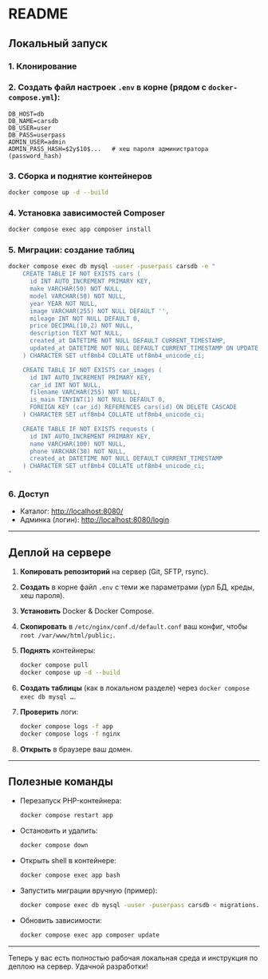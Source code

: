 # README

## Локальный запуск

### 1. Клонирование


### 2. Создать файл настроек `.env` в корне (рядом с `docker-compose.yml`):

```
DB_HOST=db
DB_NAME=carsdb
DB_USER=user
DB_PASS=userpass
ADMIN_USER=admin
ADMIN_PASS_HASH=$2y$10$...   # хеш пароля администратора (password_hash)
```

### 3. Сборка и поднятие контейнеров

```bash
docker compose up -d --build
```

### 4. Установка зависимостей Composer

```bash
docker compose exec app composer install
```

### 5. Миграции: создание таблиц

```bash
docker compose exec db mysql -uuser -puserpass carsdb -e "
    CREATE TABLE IF NOT EXISTS cars (
      id INT AUTO_INCREMENT PRIMARY KEY,
      make VARCHAR(50) NOT NULL,
      model VARCHAR(50) NOT NULL,
      year YEAR NOT NULL,
      image VARCHAR(255) NOT NULL DEFAULT '',
      mileage INT NOT NULL DEFAULT 0,
      price DECIMAL(10,2) NOT NULL,
      description TEXT NOT NULL,
      created_at DATETIME NOT NULL DEFAULT CURRENT_TIMESTAMP,
      updated_at DATETIME NOT NULL DEFAULT CURRENT_TIMESTAMP ON UPDATE CURRENT_TIMESTAMP
    ) CHARACTER SET utf8mb4 COLLATE utf8mb4_unicode_ci;

    CREATE TABLE IF NOT EXISTS car_images (
      id INT AUTO_INCREMENT PRIMARY KEY,
      car_id INT NOT NULL,
      filename VARCHAR(255) NOT NULL,
      is_main TINYINT(1) NOT NULL DEFAULT 0,
      FOREIGN KEY (car_id) REFERENCES cars(id) ON DELETE CASCADE
    ) CHARACTER SET utf8mb4 COLLATE utf8mb4_unicode_ci;

    CREATE TABLE IF NOT EXISTS requests (
      id INT AUTO_INCREMENT PRIMARY KEY,
      name VARCHAR(100) NOT NULL,
      phone VARCHAR(30) NOT NULL,
      created_at DATETIME NOT NULL DEFAULT CURRENT_TIMESTAMP
    ) CHARACTER SET utf8mb4 COLLATE utf8mb4_unicode_ci;
"
```

### 6. Доступ

* Каталог: [http://localhost:8080/](http://localhost:8080/)
* Админка (логин): [http://localhost:8080/login](http://localhost:8080/login)

---

## Деплой на сервере

1. **Копировать репозиторий** на сервер (Git, SFTP, rsync).
2. **Создать** в корне файл `.env` с теми же параметрами (урл БД, креды, хеш пароля).
3. **Установить** Docker & Docker Compose.
4. **Скопировать** в `/etc/nginx/conf.d/default.conf` ваш конфиг, чтобы `root /var/www/html/public;`.
5. **Поднять** контейнеры:

   ```bash
   docker compose pull
   docker compose up -d --build
   ```
6. **Создать таблицы** (как в локальном разделе) через `docker compose exec db mysql …`.
7. **Проверить** логи:

   ```bash
   docker compose logs -f app
   docker compose logs -f nginx
   ```
8. **Открыть** в браузере ваш домен.

---

## Полезные команды

* Перезапуск PHP-контейнера:

  ```bash
  docker compose restart app
  ```
* Остановить и удалить:

  ```bash
  docker compose down
  ```
* Открыть shell в контейнере:

  ```bash
  docker compose exec app bash
  ```
* Запустить миграции вручную (пример):

  ```bash
  docker compose exec db mysql -uuser -puserpass carsdb < migrations.sql
  ```
* Обновить зависимости:

  ```bash
  docker compose exec app composer update
  ```

---

Теперь у вас есть полностью рабочая локальная среда и инструкция по деплою на сервер. Удачной разработки!
